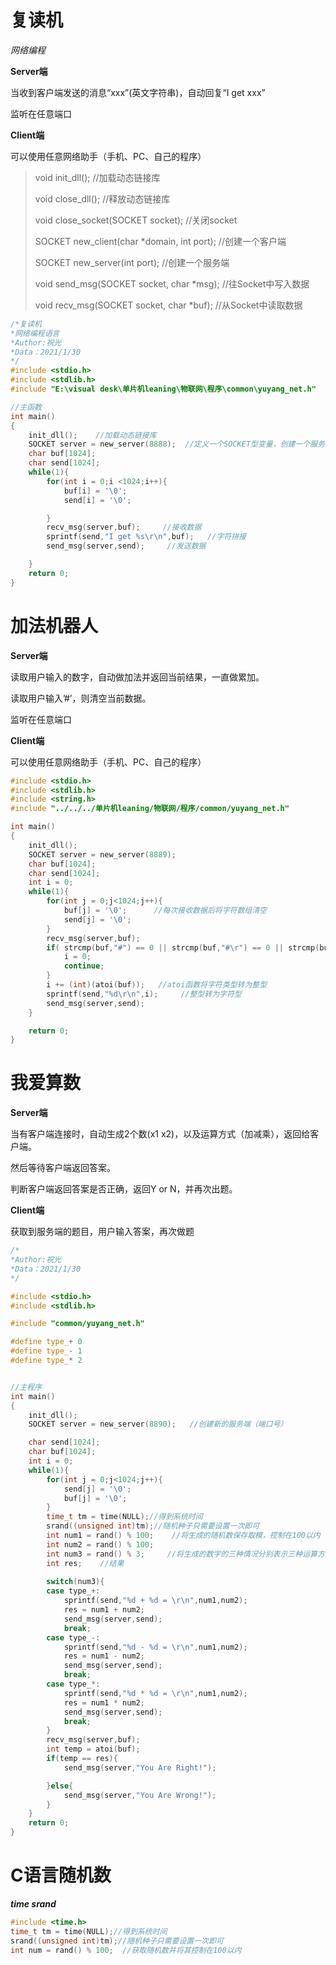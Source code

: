 # 复读机

*网络编程*



**Server端**

当收到客户端发送的消息“xxx”(英文字符串)，自动回复“I get xxx”

监听在任意端口

**Client端**

可以使用任意网络助手（手机、PC、自己的程序）

> void init_dll(); //加载动态链接库
>
> void close_dll(); //释放动态链接库
>
> void close_socket(SOCKET socket); //关闭socket
>
> SOCKET new_client(char *domain, int port); //创建一个客户端
>
> SOCKET new_server(int port); //创建一个服务端
>
> void send_msg(SOCKET socket, char *msg); //往Socket中写入数据
>
> void recv_msg(SOCKET socket, char *buf); //从Socket中读取数据

```c
/*复读机
*网络编程语言
*Author:祝光
*Data：2021/1/30
*/
#include <stdio.h>
#include <stdlib.h>
#include "E:\visual desk\单片机leaning\物联网\程序\common\yuyang_net.h"   //包含.h文件的函数封装库

//主函数
int main()
{
    init_dll();    //加载动态链接库
    SOCKET server = new_server(8888);  //定义一个SOCKET型变量，创建一个服务端
    char buf[1024];   
    char send[1024];
    while(1){
        for(int i = 0;i <1024;i++){
            buf[i] = '\0';
            send[i] = '\0';

        }
        recv_msg(server,buf);     //接收数据
        sprintf(send,"I get %s\r\n",buf);   //字符拼接
        send_msg(server,send);     //发送数据

    }
    return 0;
}

```





# 加法机器人

**Server端**

读取用户输入的数字，自动做加法并返回当前结果，一直做累加。

读取用户输入’#’，则清空当前数据。

监听在任意端口

**Client端**

可以使用任意网络助手（手机、PC、自己的程序）

```C
#include <stdio.h>
#include <stdlib.h>
#include <string.h>
#include "../../../单片机leaning/物联网/程序/common/yuyang_net.h"

int main()
{
    init_dll();
    SOCKET server = new_server(8889);
    char buf[1024];
    char send[1024];
    int i = 0;
    while(1){
        for(int j = 0;j<1024;j++){
            buf[j] = '\0';      //每次接收数据后将字符数组清空
            send[j] = '\0';
        }
        recv_msg(server,buf);
        if( strcmp(buf,"#") == 0 || strcmp(buf,"#\r") == 0 || strcmp(buf,"#\r\n") == 0){
            i = 0;
            continue; 
        }
        i += (int)(atoi(buf));   //atoi函数将字符类型转为整型
        sprintf(send,"%d\r\n",i);     //整型转为字符型
        send_msg(server,send);
    }

    return 0;
}
```





# 我爱算数

**Server端**

当有客户端连接时，自动生成2个数(x1 x2)，以及运算方式（加减乘），返回给客户端。

然后等待客户端返回答案。

判断客户端返回答案是否正确，返回Y or N，并再次出题。

**Client端**

获取到服务端的题目，用户输入答案，再次做题

```C
/*
*Author:祝光
*Data：2021/1/30
*/

#include <stdio.h>
#include <stdlib.h>

#include "common/yuyang_net.h"

#define type_+ 0
#define type_- 1
#define type_* 2


//主程序
int main()
{
    init_dll();
    SOCKET server = new_server(8890);   //创建新的服务端（端口号）

    char send[1024];
    char buf[1024];
    int i = 0;
    while(1){
        for(int j = 0;j<1024;j++){
            send[j] = '\0';
            buf[j] = '\0';
        }
        time_t tm = time(NULL);//得到系统时间
        srand((unsigned int)tm);//随机种⼦只需要设置⼀次即可
        int num1 = rand() % 100;    //将生成的随机数保存取模，控制在100以内
        int num2 = rand() % 100;
        int num3 = rand() % 3;     //将生成的数字的三种情况分别表示三种运算方式
        int res;    //结果
        
        switch(num3){
        case type_+:
            sprintf(send,"%d + %d = \r\n",num1,num2);
            res = num1 + num2;
            send_msg(server,send);
            break;
        case type_-:
            sprintf(send,"%d - %d = \r\n",num1,num2);
            res = num1 - num2;
            send_msg(server,send);
            break;
        case type_*:
            sprintf(send,"%d * %d = \r\n",num1,num2);
            res = num1 * num2;
            send_msg(server,send);
            break;
        }
        recv_msg(server,buf);
        int temp = atoi(buf);
        if(temp == res){
            send_msg(server,"You Are Right!");

        }else{
            send_msg(server,"You Are Wrong!");
        }
    }
    return 0;
}

```



# C语言随机数

***time     srand***

```c
#include <time.h>
time_t tm = time(NULL);//得到系统时间
srand((unsigned int)tm);//随机种⼦只需要设置⼀次即可
int num = rand() % 100;  //获取随机数并将其控制在100以内
```



